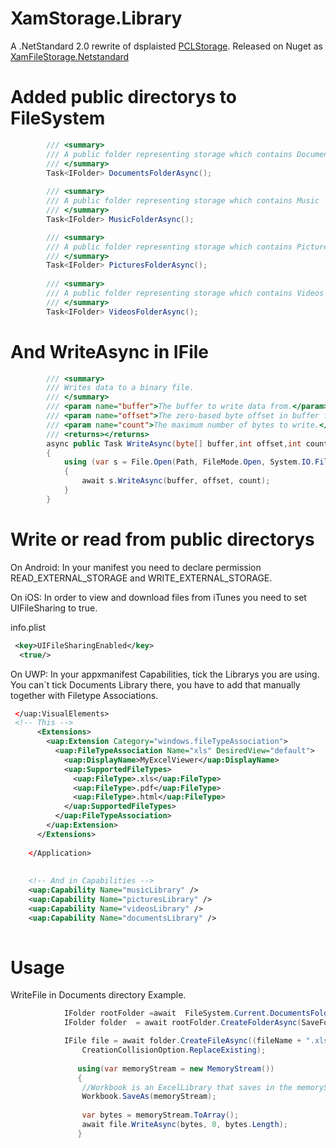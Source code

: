 # XamStorage.Library
A  .NetStandard 2.0 rewrite of dsplaisted [PCLStorage](https://github.com/dsplaisted/PCLStorage).
Released on Nuget as [XamFileStorage.Netstandard](https://www.nuget.org/packages/XamFileStorage.Netstandard/)


# Added public directorys to FileSystem

```C#
        /// <summary>
        /// A public folder representing storage which contains Documents 
        /// </summary>
        Task<IFolder> DocumentsFolderAsync(); 
        
        /// <summary>
        /// A public folder representing storage which contains Music
        /// </summary>
        Task<IFolder> MusicFolderAsync();

        /// <summary>
        /// A public folder representing storage which contains Pictures
        /// </summary>
        Task<IFolder> PicturesFolderAsync();
      
        /// <summary>
        /// A public folder representing storage which contains Videos
        /// </summary>
        Task<IFolder> VideosFolderAsync();
```

# And WriteAsync in IFile 
```C#
        /// <summary>
        /// Writes data to a binary file.
        /// </summary>
        /// <param name="buffer">The buffer to write data from.</param>
        /// <param name="offset">The zero-based byte offset in buffer from which to begin copying bytes to the stream.</param>
        /// <param name="count">The maximum number of bytes to write.</param>
        /// <returns></returns>
        async public Task WriteAsync(byte[] buffer,int offset,int count)
        {
            using (var s = File.Open(Path, FileMode.Open, System.IO.FileAccess.ReadWrite))
            {
                await s.WriteAsync(buffer, offset, count);
            }
        }
```
# Write or read from public directorys

On Android:
In your manifest you need to declare permission READ_EXTERNAL_STORAGE and WRITE_EXTERNAL_STORAGE.

On iOS:
In order to view and download files from iTunes you need to set UIFileSharing to true.

info.plist
```xml
 <key>UIFileSharingEnabled</key>
  <true/>
```

On UWP:
In your appxmanifest  Capabilities, tick the Librarys you are using.
You can´t tick Documents Library there, you have to add that manually together with Filetype Associations.
```xml
 </uap:VisualElements>
 <!-- This -->
      <Extensions>
        <uap:Extension Category="windows.fileTypeAssociation">
          <uap:FileTypeAssociation Name="xls" DesiredView="default">
            <uap:DisplayName>MyExcelViewer</uap:DisplayName>
            <uap:SupportedFileTypes>
              <uap:FileType>.xls</uap:FileType>
              <uap:FileType>.pdf</uap:FileType>
              <uap:FileType>.html</uap:FileType>
            </uap:SupportedFileTypes>
          </uap:FileTypeAssociation>
        </uap:Extension>
      </Extensions>
      
    </Application>
    
    
    <!-- And in Capabilities -->
    <uap:Capability Name="musicLibrary" />
    <uap:Capability Name="picturesLibrary" />
    <uap:Capability Name="videosLibrary" />
    <uap:Capability Name="documentsLibrary" />
    
```

# Usage
WriteFile in Documents directory Example.
```C#
            IFolder rootFolder =await  FileSystem.Current.DocumentsFolderAsync();
            IFolder folder  = await rootFolder.CreateFolderAsync(SaveFolderName, CreationCollisionOption.OpenIfExists);

            IFile file = await folder.CreateFileAsync((fileName + ".xls").ToSafeFileName(),
                CreationCollisionOption.ReplaceExisting);
                 
               using(var memoryStream = new MemoryStream())
               {
                //Workbook is an ExcelLibrary that saves in the memoryStream
                Workbook.SaveAs(memoryStream);
                
                var bytes = memoryStream.ToArray();
                await file.WriteAsync(bytes, 0, bytes.Length);
               }
```

